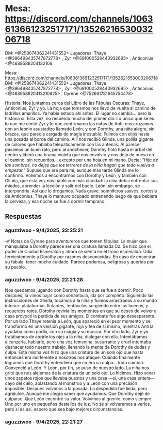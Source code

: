 # Mesa: https://discord.com/channels/1063613661232517171/1352621653003206718
DM: <@258674062241431552> 
Jugadores: Thaye <@396498435747872778> , Zyr <@691000528443932695> , Anticonius <@4689588204132106

Mesa: https://discord.com/channels/1063613661232517171/1352621653003206718
DM: <@258674062241431552> 
Jugadores: Thaye <@396498435747872778> , Zyr <@691000528443932695> , Anticonius <@468958820413210625> , Cyrene <@752661781645754478> 

Historia:
Nos juntamos cerca del Libro de las Fábulas Oscuras: Thaye, Anticonius, Zyr y yo. La hoja que tomamos nos llevó de vuelta al camino de ladrillos amarillos. Ya había estado ahí antes. El lugar no cambia… pero la historia sí. Esta vez, no recuerdo mucho del primer día. Lo único que sé es lo que me contó Zyr y lo que confirmaron las notas de Anti: nos cruzamos con un leonin asustadizo llamado León, y con Dorothy, una niña alegre, sin brazos, que parecía cargada de magia inestable.
Fuimos con ellos hasta una posada al borde del camino. Allí nos recibió Glinda, una polilla gigante de colores que hablaba telepáticamente con las antenas. Al parecer pasamos un buen rato, pero al anochecer, Dorothy flotó hasta el árbol del centro y liberó una bruma violeta que nos envolvió y nos dejó de nuevo en el camino, sin recuerdos… excepto por una hoja en mi mano. Decía:
*"Hija de las sombras, no dejes que los terrores de la niña hagan que todo vuelva a empezar."*
 Supuse que era para mí, aunque más tarde Glinda me lo confirmó.
Volvimos a encontrarnos con Dorothy y León, y también con Glinda, que esta vez nos habló con más claridad: la niña debía enfrentar sus miedos, aprender la lección y salir del bucle. León, sin embargo, se interpondría. Así que lo drogamos. Nada grave: somníferos suaves, cortesía de Anticonius. Thaye lo mantuvo ocupado entrenando luego de que bebiera la cerveza, y esa noche se fue a dormir temprano.

## Respuestas

### aguzziwoo - 9/4/2025, 22:25:21

-# Notas de Cyrene para aventureros que tomen fábulas: La mujer que manipulaba a Dorothy parece ser una criatura llamada Oz. Se hizo con el poder de Ciudad Esmeralda y ahora se sienta en el trono esmeralda. Odia fervientemente a Dorothy por razones desconocidas. En caso de encontrar su fábula, tener mucho cuidado. Parece poderosa, peligrosa y querida por su pueblo.

### aguzziwoo - 9/4/2025, 22:21:28

Nos quedamos jugando con Dorothy hasta que se fue a dormir. Poco después, la vimos bajar como sonámbula, ida por completo. Siguiendo las instrucciones de Glinda, tocamos a la niña y fuimos arrastrados a su mundo interior: plataformas flotantes, tentáculos surgiendo entre los huecos, y recuerdos rotos. Dorothy revivía los momentos en que su deseo de volver a casa provocó la pérdida de sus amigos.
El combate fue algo desesperante. Por un lado Thaye retenía a León, que apareció en el peor momento y se transformó en una versión gigante, roja y fea de sí mismo, mientras Anti la ayudaba como podía, con su magia y su música.
Por otro lado, Zyr y yo tratábamos de abrirle los ojos a la niña, dialogar con ella. Intentábamos alcanzarla, hablarle, pero una voz femenina, susurrante y cruel intentaba deshacer todo nuestro trabajo, llenando la mente de Dorothy de dudas y culpa. Ésta misma voz hizo que una criatura de un solo ojo que hasta entonces era indiferente a nosotros nos ataque.
Cuando finalmente logramos que Dorothy entendiera que no era su culpa… todo cambió. Convenció a León. Y León, por fin, se puso de nuestro lado.
La niña nos gritó que nos alejemos de la criatura de un solo ojo. Lo hicimos. Hizo sonar unos zapatos rojos que llevaba puestos y una casa —sí, una casa entera— cayó del cielo, aplastando al monstruo y a León con una precisión imposible.
Después volvimos a la posada. La despedida fue linda, pero agridulce. Aunque me alegra saber que ayudamos. Que Dorothy dejó de culparse. Que León encontró su valor.
Volvimos al gremio, como siempre. Uno por uno en pequeños destellos de luz. No sé si volveremos a verlos, pero si es así, espero que sea bajo mejores circunstancias.

### aguzziwoo - 9/4/2025, 22:21:27



